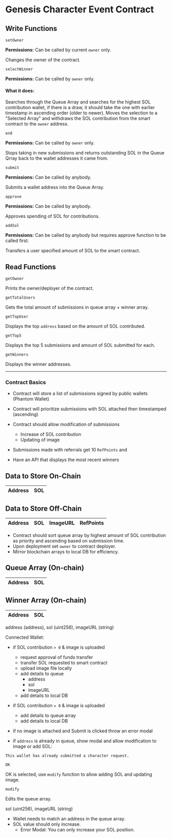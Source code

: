 # Genesis Character Event Contract

## Write Functions

```
setOwner
```
<b>Permissions:</b> Can be called by current `owner` only.

Changes the owner of the contract.

```
selectWinner
```
<b>Permissions:</b> Can be called by `owner` only.

#### What it does:
Searches through the Queue Array and searches for the highest SOL contribution wallet, if there is a draw, it should take the one with earlier timestamp in ascending order (older to newer). Moves the selection to a "Selected Array" and withdraws the SOL contribution from the smart contract to the `owner` address.

```
end
```
<b>Permissions:</b> Can be called by `owner` only.

Stops taking in new submissions and returns outstanding SOL in the Queue Qrray back to the wallet addresses it came from.

```
submit
```
<b>Permissions:</b> Can be called by anybody.

Submits a wallet address into the Queue Array.

```
approve
```
<b>Permissions:</b> Can be called by anybody.

Approves spending of SOL for contributions.

```
addSol
```
<b>Permissions:</b> Can be called by anybody but requires approve function to be called first.

Transfers a user specified amount of SOL to the smart contract.

## Read Functions

```
getOwner
```
Prints the owner/deployer of the contract.

```
getTotalUsers
```	
Gets the total amount of submissions in queue array + winner array.

```
getTopUser
```	
Displays the top `address` based on the amount of SOL contributed.

```
getTop5
```
Displays the top 5 submissions and amount of SOL submitted for each.

```
getWinners
```
Displays the winner addresses.

-------------------------------------------------------------------------------------------------------------------------------------------------------------------

### Contract Basics

* Contract will store a list of submissions signed by public wallets (Phantom Wallet)
* Contract will prioritize submissions with SOL attached then timestamped (ascending)
* Contract should allow modification of submissions 
  * Increase of SOL contribution
  * Updating of image
* Submissions made with referrals get 10 `RefPoints` and 


* Have an API that displays the most recent winners

## Data to Store On-Chain

|Address|SOL|
|-------|---|

## Data to Store Off-Chain

|Address|SOL|ImageURL|RefPoints|
|-------|---|--------|---------|

* Contract should sort queue array by highest amount of SOL contribution as priority and ascending based on submission time.
* Upon deployment set `owner` to contract deployer.
* Mirror blockchain arrays to local DB for efficiency.

## Queue Array (On-chain)
|Address|SOL|
|-------|---|

## Winner Array (On-chain)
|Address|SOL|
|-------|---|

address (address), sol (uint256), imageURL (string)

Connected Wallet:

* if SOL contribution `> 0` & image is uploaded
  * request approval of funds transfer
  * transfer SOL requested to smart contract
  * upload image file locally
  * add details to queue
    * address
    * sol
    * imageURL
  * add details to local DB
  
* if SOL contribution `= 0` & image is uploaded
  * add details to queue array
  * add details to local DB
  
* if no image is attached and Submit is clicked throw an error modal
  
* if `address` is already in queue, show modal and allow modification to image or add SOL:
````
This wallet has already submitted a character request.

OK
````
OK is selected, use `modify` function to allow adding SOL and updating image.

```
modify
```
Edits the queue array.

sol (uint256), imageURL (string)

* Wallet needs to match an address in the queue array.
* SOL value should only increase.
  * Error Modal: You can only increase your SOL position.
